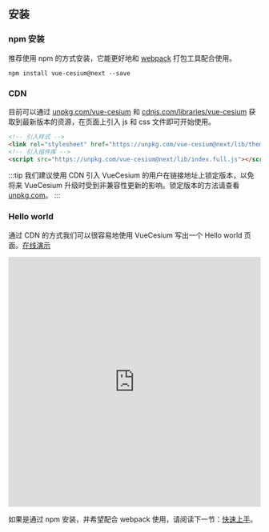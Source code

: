 ## 安装

### npm 安装

推荐使用 npm 的方式安装，它能更好地和 [webpack](https://webpack.js.org/) 打包工具配合使用。

```shell
npm install vue-cesium@next --save
```

### CDN

目前可以通过 [unpkg.com/vue-cesium](https://unpkg.com/vue-cesium/) 和 [cdnjs.com/libraries/vue-cesium](https://cdnjs.com/libraries/vue-cesium) 获取到最新版本的资源，在页面上引入 js 和 css 文件即可开始使用。

```html
<!-- 引入样式 -->
<link rel="stylesheet" href="https://unpkg.com/vue-cesium@next/lib/theme-default/index.css">
<!-- 引入组件库 -->
<script src="https://unpkg.com/vue-cesium@next/lib/index.full.js"></script>

```

:::tip
我们建议使用 CDN 引入 VueCesium 的用户在链接地址上锁定版本，以免将来 VueCesium 升级时受到非兼容性更新的影响。锁定版本的方法请查看 [unpkg.com](https://unpkg.com)。
:::

### Hello world

通过 CDN 的方式我们可以很容易地使用 VueCesium 写出一个 Hello world 页面。[在线演示](https://codepen.io/zouyaoji/pen/bGBOyJM)

<iframe height="500" style="width: 100%;" scrolling="no" title="VueCesium Demo" src="https://codepen.io/zouyaoji/embed/bGBOyJM?height=265&theme-id=light&default-tab=html,result" frameborder="no" loading="lazy" allowtransparency="true" allowfullscreen="true">
  See the Pen <a href='https://codepen.io/zouyaoji/pen/bGBOyJM'>VueCesium Demo</a> by zouyaoji
  (<a href='https://codepen.io/zouyaoji'>@zouyaoji</a>) on <a href='https://codepen.io'>CodePen</a>.
</iframe>

如果是通过 npm 安装，并希望配合 webpack 使用，请阅读下一节：[快速上手](./#/zh-CN/component/quickstart)。
